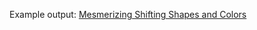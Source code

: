 Example output: [Mesmerizing Shifting Shapes and
Colors](https://www.youtube.com/watch?v=6Q8jNy0fBzc)
